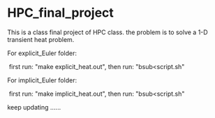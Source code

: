 # HPC_final_project
This is a class final project of HPC class. the problem is to solve a 1-D transient heat problem.

For explicit_Euler folder:

​	first run:  "make explicit_heat.out", then run: "bsub<script.sh"	



For implicit_Euler folder:

​	first run:  "make implicit_heat.out", then run: "bsub<script.sh"	



keep updating ......